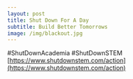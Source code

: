 ```yaml
---
layout: post
title: Shut Down For A Day
subtitle: Build Better Tomorrows
image: /img/blackout.jpg
---
```



 #ShutDownAcademia #ShutDownSTEM  
 [https://www.shutdownstem.com/action](https://www.shutdownstem.com/action)

